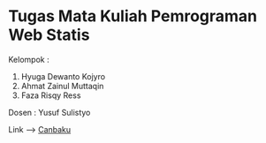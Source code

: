 # Tugas Mata Kuliah Pemrograman Web Statis

Kelompok :
1. Hyuga Dewanto Kojyro
2. Ahmat Zainul Muttaqin
3. Faza Risqy Ress

Dosen : Yusuf Sulistyo

Link --> [Canbaku](hyugenk.github.io)
